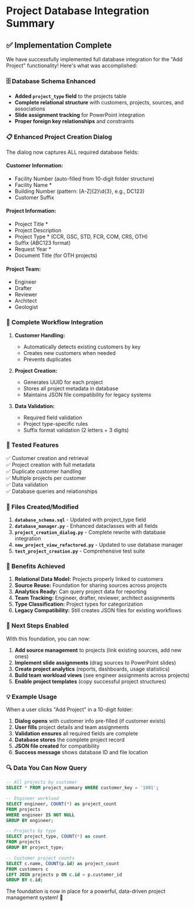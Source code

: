 # Project Database Integration Summary

## ✅ **Implementation Complete**

We have successfully implemented full database integration for the "Add Project" functionality! Here's what was accomplished:

### **🗄️ Database Schema Enhanced**
- **Added `project_type` field** to the projects table
- **Complete relational structure** with customers, projects, sources, and associations
- **Slide assignment tracking** for PowerPoint integration
- **Proper foreign key relationships** and constraints

### **📋 Enhanced Project Creation Dialog**
The dialog now captures ALL required database fields:

#### **Customer Information:**
- Facility Number (auto-filled from 10-digit folder structure)
- Facility Name *
- Building Number (pattern: [A-Z]{2}\d{3}, e.g., DC123)
- Customer Suffix

#### **Project Information:**
- Project Title *
- Project Description
- Project Type * (CCR, GSC, STD, FCR, COM, CRS, OTH)
- Suffix (ABC123 format)
- Request Year *
- Document Title (for OTH projects)

#### **Project Team:**
- Engineer
- Drafter
- Reviewer
- Architect
- Geologist

### **🔄 Complete Workflow Integration**

1. **Customer Handling:**
   - Automatically detects existing customers by key
   - Creates new customers when needed
   - Prevents duplicates

2. **Project Creation:**
   - Generates UUID for each project
   - Stores all project metadata in database
   - Maintains JSON file compatibility for legacy systems

3. **Data Validation:**
   - Required field validation
   - Project type-specific rules
   - Suffix format validation (2 letters + 3 digits)

### **🧪 Tested Features**

✅ Customer creation and retrieval  
✅ Project creation with full metadata  
✅ Duplicate customer handling  
✅ Multiple projects per customer  
✅ Data validation  
✅ Database queries and relationships  

### **📁 Files Created/Modified**

1. **`database_schema.sql`** - Updated with project_type field
2. **`database_manager.py`** - Enhanced dataclasses with all fields
3. **`project_creation_dialog.py`** - Complete rewrite with database integration
4. **`new_project_view_refactored.py`** - Updated to use database manager
5. **`test_project_creation.py`** - Comprehensive test suite

### **🎯 Benefits Achieved**

1. **Relational Data Model:** Projects properly linked to customers
2. **Source Reuse:** Foundation for sharing sources across projects
3. **Analytics Ready:** Can query project data for reporting
4. **Team Tracking:** Engineer, drafter, reviewer, architect assignments
5. **Type Classification:** Project types for categorization
6. **Legacy Compatibility:** Still creates JSON files for existing workflows

### **🚀 Next Steps Enabled**

With this foundation, you can now:

1. **Add source management** to projects (link existing sources, add new ones)
2. **Implement slide assignments** (drag sources to PowerPoint slides)
3. **Create project analytics** (reports, dashboards, usage statistics)
4. **Build team workload views** (see engineer assignments across projects)
5. **Enable project templates** (copy successful project structures)

### **💡 Example Usage**

When a user clicks "Add Project" in a 10-digit folder:

1. **Dialog opens** with customer info pre-filled (if customer exists)
2. **User fills** project details and team assignments
3. **Validation ensures** all required fields are complete
4. **Database stores** the complete project record
5. **JSON file created** for compatibility
6. **Success message** shows database ID and file location

### **🔍 Data You Can Now Query**

```sql
-- All projects by customer
SELECT * FROM project_summary WHERE customer_key = '1001';

-- Engineer workload
SELECT engineer, COUNT(*) as project_count 
FROM projects 
WHERE engineer IS NOT NULL 
GROUP BY engineer;

-- Projects by type
SELECT project_type, COUNT(*) as count 
FROM projects 
GROUP BY project_type;

-- Customer project counts
SELECT c.name, COUNT(p.id) as project_count
FROM customers c 
LEFT JOIN projects p ON c.id = p.customer_id 
GROUP BY c.id;
```

The foundation is now in place for a powerful, data-driven project management system! 🎉
